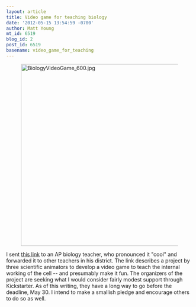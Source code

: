 ```yaml
---
layout: article
title: Video game for teaching biology
date: '2012-05-15 13:54:59 -0700'
author: Matt Young
mt_id: 6519
blog_id: 2
post_id: 6519
basename: video_game_for_teaching
---
```

<figure>
<img src="http://pandasthumb.org/BiologyVideoGame_600.jpg" alt="BiologyVideoGame_600.jpg" width="600" height="490" />
<figcaption markdown="span"> 
</figcaption>
</figure>

I sent [ this link](http://www.kickstarter.com/projects/739831580/a-3d-biology-video-game-for-the-kinect) to an AP biology teacher, who pronounced it "cool" and forwarded it to other teachers in his district. The link describes a project by three scientific animators to develop a video game to teach the internal working of the cell -- and presumably make it fun. The organizers of the project are seeking what I would consider fairly modest support through Kickstarter.  As of this writing, they have a long way to go before the deadline, May 30. I intend to make a smallish pledge and encourage others to do so as well.
